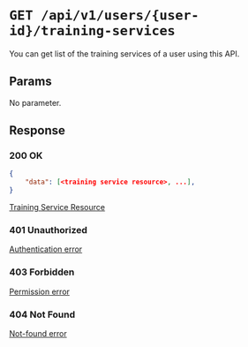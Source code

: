 # `GET /api/v1/users/{user-id}/training-services`
You can get list of the training services of a user using this API.


## Params

No parameter.

## Response

### 200 OK

```json
{
    "data": [<training service resource>, ...],
}
```

[Training Service Resource](training_service_resource.md)

### 401 Unauthorized
[Authentication error](../../_globals/authentication-errors.md)

### 403 Forbidden
[Permission error](../../_globals/permission-errors.md)

### 404 Not Found
[Not-found error](../../_globals/not-found-errors.md)
